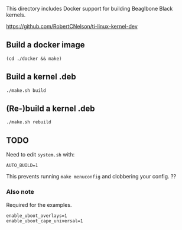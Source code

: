 This directory includes Docker support for building Beaglbone Black kernels.

https://github.com/RobertCNelson/ti-linux-kernel-dev

## Build a docker image

```
(cd ./docker && make)
```

## Build a kernel .deb

```
./make.sh build
```

## (Re-)build a kernel .deb

```
./make.sh rebuild
```

## TODO

Need to edit `system.sh` with:

```
AUTO_BUILD=1
```

This prevents running `make menuconfig` and clobbering your config.
??

### Also note

Required for the examples.

```
enable_uboot_overlays=1
enable_uboot_cape_universal=1
```
